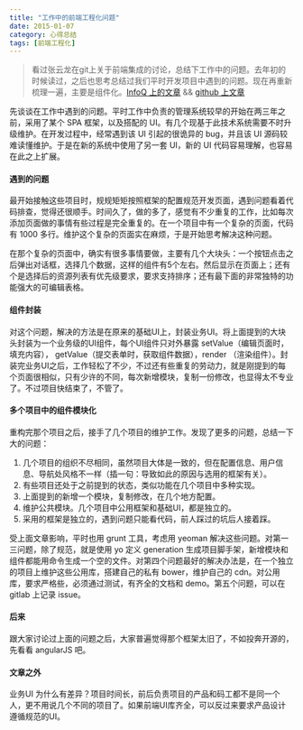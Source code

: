 ```yaml
---
title: "工作中的前端工程化问题"
date: 2015-01-07
category: 心得总结
tags: [前端工程化]
---
```


> 看过张云龙在git上关于前端集成的讨论，总结下工作中的问题。去年初的时候读过，之后也思考总结过我们平时开发项目中遇到的问题。现在再重新梳理一遍，主要是组件化。[InfoQ 上的文章](http://www.infoq.com/cn/articles/front-end-engineering-and-performance-optimization-part1/) && [github 上文章](https://github.com/fouber/blog/issues/1)

先谈谈在工作中遇到的问题。平时工作中负责的管理系统较早的开始在两三年之前，采用了某个 SPA 框架，以及搭配的 UI。有几个现基于此技术系统需要不时升级维护。在开发过程中，经常遇到该 UI 引起的很诡异的 bug，并且该 UI 源码较难读懂维护。于是在新的系统中使用了另一套 UI，新的 UI 代码容易理解，也容易在此之上扩展。

<!-- more -->

#### 遇到的问题

最开始接触这些项目时，规规矩矩按照框架的配置规范开发页面，遇到问题看着代码排查，觉得还很顺手。时间久了，做的多了，感觉有不少重复的工作，比如每次添加页面做的事情有些过程是完全重复的。在一个项目中有一个复杂的页面，代码有 1000 多行。维护这个复杂的页面实在麻烦，于是开始思考解决这种问题。

在那个复杂的页面中，确实有很多事情要做，主要有几个大块头：一个按钮点击之后弹出对话框，选择几个数据，这样的组件有5个左右。然后显示在页面上；还有个是选择后的资源列表有优先级要求，要求支持排序；还有最下面的非常独特的功能强大的可编辑表格。

#### 组件封装

对这个问题，解决的方法是在原来的基础UI上，封装业务UI。将上面提到的大块头封装为一个业务级的UI组件，每个UI组件只对外暴露 setValue（编辑页面时，填充内容）， getValue（提交表单时，获取组件数据），render （渲染组件）。封装完业务UI之后，工作轻松了不少，不过还有些重复的劳动力，就是刚提到的每个页面很相似，只有少许的不同，每次新增模块，复制一份修改，也显得太不专业了。不过项目快结束了，不管了。

#### 多个项目中的组件模块化

重构完那个项目之后，接手了几个项目的维护工作。发现了更多的问题，总结一下大的问题：

1. 几个项目的组织不尽相同，虽然项目大体是一致的，但在配置信息、用户信息、导航处风格不一样（插一句：导致如此的原因与选用的框架有关）。
2. 有些项目还处于之前提到的状态，类似功能在几个项目中多种实现。
3. 上面提到的新增一个模块，复制修改，在几个地方配置。
4. 维护公共模块。几个项目中公用框架和基础UI，都是独立的。
5. 采用的框架是独立的，遇到问题只能看代码，前人踩过的坑后人接着踩。

受上面文章影响，平时也用 grunt 工具，考虑用 yeoman 解决这些问题。对第一三问题，除了规范，就是使用 yo 定义 generation 生成项目脚手架，新增模块和组件都能用命令生成一个空的文件。对第四个问题最好的解决办法是，在一个独立的项目上维护这些公用库，搭建自己的私有 bower，维护自己的 cdn。对公用库，要求严格些，必须通过测试，有齐全的文档和 demo。第五个问题，可以在 gitlab 上记录 issue。

#### 后来

跟大家讨论过上面的问题之后，大家普遍觉得那个框架太旧了，不如投奔开源的，先看看 angularJS 吧。


#### 文章之外

业务UI 为什么有差异？项目时间长，前后负责项目的产品和码工都不是同一个人，更不用说几个不同的项目了。如果前端UI库齐全，可以反过来要求产品设计遵循规范的UI。
